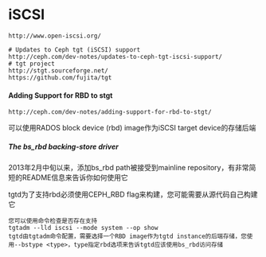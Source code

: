 # iSCSI

```
http://www.open-iscsi.org/

# Updates to Ceph tgt (iSCSI) support
http://ceph.com/dev-notes/updates-to-ceph-tgt-iscsi-support/
# tgt project
http://stgt.sourceforge.net/
https://github.com/fujita/tgt
```

#### Adding Support for RBD to stgt

```
http://ceph.com/dev-notes/adding-support-for-rbd-to-stgt/
```

可以使用RADOS block device \(rbd\) image作为iSCSI target device的存储后端

##### The bs\_rbd backing-store driver

2013年2月中旬以来，添加bs\_rbd path被接受到mainline repository，有非常简短的README信息来告诉你如何使用它

tgtd为了支持rbd必须使用CEPH\_RBD flag来构建，您可能需要从源代码自己构建它

```
您可以使用命令检查是否存在支持
tgtadm --lld iscsi --mode system --op show
tgtd由tgtadm命令配置，需要选择一个RBD image作为tgtd instance的后端存储，您使用--bstype <type>，type指定rbd选项来告诉tgtd应该使用bs_rbd访问存储
```



